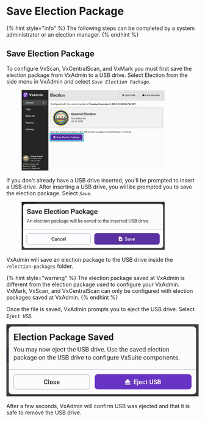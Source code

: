 # Save Election Package

{% hint style="info" %}
The following steps can be completed by a system administrator or an election manager.
{% endhint %}

## Save Election Package

To configure VxScan, VxCentralScan, and VxMark you must first save the election package from VxAdmin to a USB drive. Select Election from the side menu in VxAdmin and select _`Save Election Package`_.

<figure><img src="../.gitbook/assets/image (131).png" alt="" width="375"><figcaption></figcaption></figure>

If you don't already have a USB drive inserted, you'll be prompted to insert a USB drive. After inserting a USB drive, you will be prompted you to save the election package. Select _`Save`_.

<figure><img src="../.gitbook/assets/save-election-package-modal.jpg" alt="" width="375"><figcaption></figcaption></figure>

VxAdmin will save an election package to the USB drive inside the `/election-packages` folder.

{% hint style="warning" %}
The election package saved at VxAdmin is different from the election package used to configure your VxAdmin. VxMark, VxScan, and VxCentralScan can only be configured with election packages saved at VxAdmin.
{% endhint %}

Once the file is saved, VxAdmin prompts you to eject the USB drive. Select _`Eject USB`_.

![](../.gitbook/assets/election-package-saved-modal.jpg)

After a few seconds, VxAdmin will confirm USB was ejected and that it is safe to remove the USB drive.

